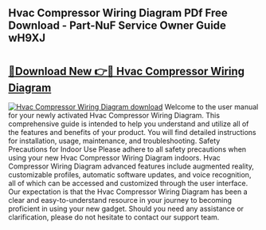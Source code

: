## Hvac Compressor Wiring Diagram PDf Free Download - Part-NuF Service Owner Guide wH9XJ

# <h2><a href="http://dfhplan.blite.top/?on=Hvac+Compressor+Wiring+Diagram">🔗Download New 👉🔴 Hvac Compressor Wiring Diagram</a></h2>

[![Hvac Compressor Wiring Diagram download](https://i.imgur.com/lujVjoI.png)](http://dfhplan.blite.top/?on=Hvac+Compressor+Wiring+Diagram)
Welcome to the user manual for your newly activated Hvac Compressor Wiring Diagram. This comprehensive guide is intended to help you understand and utilize all of the features and benefits of your product. You will find detailed instructions for installation, usage, maintenance, and troubleshooting. Safety Precautions for Indoor Use Please adhere to all safety precautions when using your new Hvac Compressor Wiring Diagram indoors. Hvac Compressor Wiring Diagram advanced features include augmented reality, customizable profiles, automatic software updates, and voice recognition, all of which can be accessed and customized through the user interface. Our expectation is that the Hvac Compressor Wiring Diagram has been a clear and easy-to-understand resource in your journey to becoming proficient in using your new gadget. Should you need any assistance or clarification, please do not hesitate to contact our support team.
